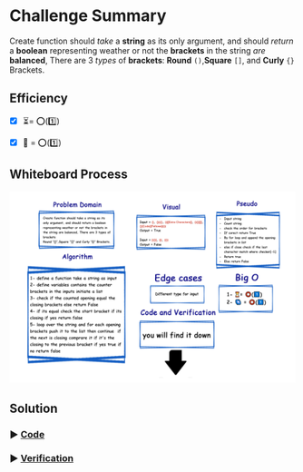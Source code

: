 # Challenge Summary
<!-- Description of the challenge -->
Create function should *take* a **string** as its only argument, and should *return* a **boolean** representing weather or not the **brackets** in the string *are* **balanced**, There are 3 *types* of **brackets**:
**Round** `()`,**Square** `[]`, and **Curly** `{}` Brackets.

## Efficiency
<!-- What approach did you take? Why? What is the Big O space/time for this approach? -->

- [x] ⏳= ⭕(1️⃣)
- [x] 🌌 = ⭕(1️⃣)


## Whiteboard Process
<!-- Embedded whiteboard image -->
![whiteboard](./assets/codeCha13.jpg)

## Solution
<!-- Show how to run your code, and examples of it in action -->
### ▶ [Code](./stack_queue_brackets/brackets.py)

### ▶ [Verification](./tests/test_stack_queue_brackets.py)
